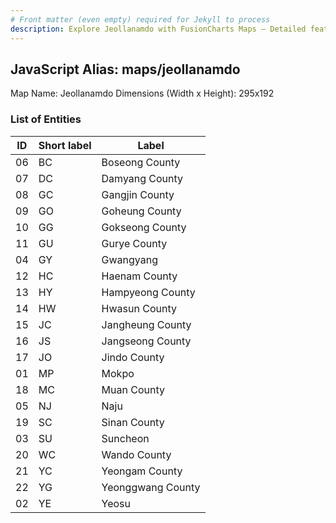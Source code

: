 ```yaml
---
# Front matter (even empty) required for Jekyll to process
description: Explore Jeollanamdo with FusionCharts Maps – Detailed features for seamless integration. Try now & enhance your data visualization today! 
---
```


## JavaScript Alias: maps/jeollanamdo

Map Name: Jeollanamdo
Dimensions (Width x Height): 295x192





### List of Entities

ID | Short label | Label
---|---|---|
06|BC|Boseong County
07|DC|Damyang County
08|GC|Gangjin County
09|GO|Goheung County
10|GG|Gokseong County
11|GU|Gurye County
04|GY|Gwangyang
12|HC|Haenam County
13|HY|Hampyeong County
14|HW|Hwasun County
15|JC|Jangheung County
16|JS|Jangseong County
17|JO|Jindo County
01|MP|Mokpo
18|MC|Muan County
05|NJ|Naju
19|SC|Sinan County
03|SU|Suncheon
20|WC|Wando County
21|YC|Yeongam County
22|YG|Yeonggwang County
02|YE|Yeosu

